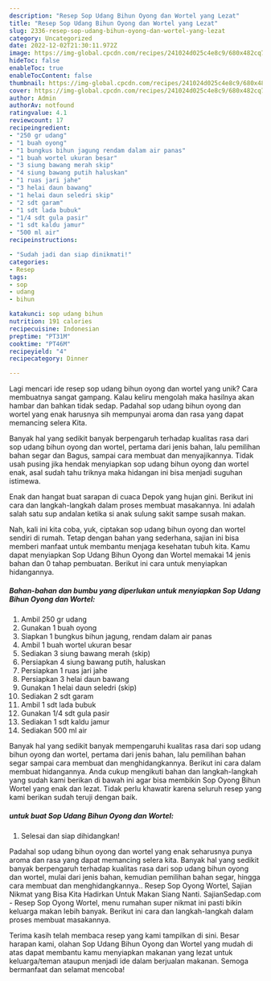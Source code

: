 ```yaml
---
description: "Resep Sop Udang Bihun Oyong dan Wortel yang Lezat"
title: "Resep Sop Udang Bihun Oyong dan Wortel yang Lezat"
slug: 2336-resep-sop-udang-bihun-oyong-dan-wortel-yang-lezat
category: Uncategorized
date: 2022-12-02T21:30:11.972Z
image: https://img-global.cpcdn.com/recipes/241024d025c4e8c9/680x482cq70/sop-udang-bihun-oyong-dan-wortel-foto-resep-utama.jpg
hideToc: false
enableToc: true
enableTocContent: false
thumbnail: https://img-global.cpcdn.com/recipes/241024d025c4e8c9/680x482cq70/sop-udang-bihun-oyong-dan-wortel-foto-resep-utama.jpg
cover: https://img-global.cpcdn.com/recipes/241024d025c4e8c9/680x482cq70/sop-udang-bihun-oyong-dan-wortel-foto-resep-utama.jpg
author: Admin
authorAv: notfound
ratingvalue: 4.1
reviewcount: 17
recipeingredient:
- "250 gr udang"
- "1 buah oyong"
- "1 bungkus bihun jagung rendam dalam air panas"
- "1 buah wortel ukuran besar"
- "3 siung bawang merah skip"
- "4 siung bawang putih haluskan"
- "1 ruas jari jahe"
- "3 helai daun bawang"
- "1 helai daun seledri skip"
- "2 sdt garam"
- "1 sdt lada bubuk"
- "1/4 sdt gula pasir"
- "1 sdt kaldu jamur"
- "500 ml air"
recipeinstructions:

- "Sudah jadi dan siap dinikmati!"
categories:
- Resep
tags:
- sop
- udang
- bihun

katakunci: sop udang bihun 
nutrition: 191 calories
recipecuisine: Indonesian
preptime: "PT31M"
cooktime: "PT46M"
recipeyield: "4"
recipecategory: Dinner

---
```





Lagi mencari ide resep sop udang bihun oyong dan wortel yang unik? Cara membuatnya sangat gampang. Kalau keliru mengolah maka hasilnya akan hambar dan bahkan tidak sedap. Padahal sop udang bihun oyong dan wortel yang enak harusnya sih mempunyai aroma dan rasa yang dapat memancing selera Kita.





Banyak hal yang sedikit banyak berpengaruh terhadap kualitas rasa dari sop udang bihun oyong dan wortel, pertama dari jenis bahan, lalu pemilihan bahan segar dan Bagus, sampai cara membuat dan menyajikannya. Tidak usah pusing jika hendak menyiapkan sop udang bihun oyong dan wortel enak,      asal sudah tahu triknya maka hidangan ini bisa menjadi suguhan istimewa.














Enak dan hangat buat sarapan di cuaca Depok yang hujan gini. Berikut ini cara dan langkah-langkah dalam proses membuat masakannya. Ini adalah salah satu sup andalan ketika si anak sulung sakit sampe susah makan.






Nah, kali ini kita coba, yuk, ciptakan sop udang bihun oyong dan wortel sendiri di rumah. Tetap dengan bahan yang sederhana, sajian ini bisa memberi manfaat untuk membantu menjaga kesehatan tubuh kita. Kamu dapat menyiapkan Sop Udang Bihun Oyong dan Wortel memakai 14 jenis bahan dan 0 tahap pembuatan. Berikut ini cara untuk menyiapkan hidangannya.

<!--inarticleads1-->

##### Bahan-bahan dan bumbu yang diperlukan untuk menyiapkan Sop Udang Bihun Oyong dan Wortel:

1. Ambil 250 gr udang
1. Gunakan 1 buah oyong
1. Siapkan 1 bungkus bihun jagung, rendam dalam air panas
1. Ambil 1 buah wortel ukuran besar
1. Sediakan 3 siung bawang merah (skip)
1. Persiapkan 4 siung bawang putih, haluskan
1. Persiapkan 1 ruas jari jahe
1. Persiapkan 3 helai daun bawang
1. Gunakan 1 helai daun seledri (skip)
1. Sediakan 2 sdt garam
1. Ambil 1 sdt lada bubuk
1. Gunakan 1/4 sdt gula pasir
1. Sediakan 1 sdt kaldu jamur
1. Sediakan 500 ml air


Banyak hal yang sedikit banyak mempengaruhi kualitas rasa dari sop udang bihun oyong dan wortel, pertama dari jenis bahan, lalu pemilihan bahan segar sampai cara membuat dan menghidangkannya. Berikut ini cara dalam membuat hidangannya. Anda cukup mengikuti bahan dan langkah-langkah yang sudah kami berikan di bawah ini agar bisa membikin Sop Oyong Bihun Wortel yang enak dan lezat. Tidak perlu khawatir karena seluruh resep yang kami berikan sudah teruji dengan baik. 

<!--inarticleads2-->

#####  untuk buat Sop Udang Bihun Oyong dan Wortel:


1. Selesai dan siap dihidangkan!

Padahal sop udang bihun oyong dan wortel yang enak seharusnya punya aroma dan rasa yang dapat memancing selera kita. Banyak hal yang sedikit banyak berpengaruh terhadap kualitas rasa dari sop udang bihun oyong dan wortel, mulai dari jenis bahan, kemudian pemilihan bahan segar, hingga cara membuat dan menghidangkannya.. Resep Sop Oyong Wortel, Sajian Nikmat yang Bisa Kita Hadirkan Untuk Makan Siang Nanti. SajianSedap.com - Resep Sop Oyong Wortel, menu rumahan super nikmat ini pasti bikin keluarga makan lebih banyak. Berikut ini cara dan langkah-langkah dalam proses membuat masakannya. 

Terima kasih telah membaca resep yang kami tampilkan di sini. Besar harapan kami, olahan Sop Udang Bihun Oyong dan Wortel yang mudah di atas dapat membantu kamu menyiapkan makanan yang lezat untuk keluarga/teman ataupun menjadi ide dalam berjualan makanan. Semoga bermanfaat dan selamat mencoba!
